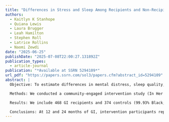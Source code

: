 ```yaml
---
title: "Differences in Stress and Sleep Among Recipients and Non-Recipients of 12 and 24 Months of Guaranteed Income, a Community-Based Study Among Black Women in Georgia"
authors:
  - Kaitlyn K Stanhope
  - Quiana Lewis
  - Laura Brugger
  - Leah Hamilton
  - Stephen Roll
  - Latrice Rollins
  - Naomi Zewdi
date: "2025-06-25"
publishDate: "2025-07-08T22:00:27.131892Z"
publication_types:
  - article-journal
publication: "*Available at SSRN 5294109*"
url_pdf: "https://papers.ssrn.com/sol3/papers.cfm?abstract_id=5294109"
abstract: |
  Objective: To estimate differences in mental distress, sleep quality, and sleep duration following twelve and twenty-four months of receipt of guaranteed income (GI) between program participants and a comparison group.

  Methods: We conducted a community-engaged intervention study (In Her Hands) between 2022-2024 in Georgia, United States. Participants included self-identified Black women with income ≤ 200% of the federal poverty level who participated in follow-up surveys (12-month participation rates: intervention: 40.8%; control: 11.9%). GI recipients were selected via lottery; comparison participants were those not selected at baseline who completed follow-up surveys. We measured mental distress using the Kessler-10 and sleep quality and duration via the Pittsburgh Sleep Quality Index at 12- and 24-months following enrollment. We fit linear regression models using generalized estimating equations, accounting for site, age, and wave to estimate differences and 95% confidence intervals.

  Results: We include 468 GI recipients and 374 controls (99.93% Black; mean age 37.0 years, median annual income: $11,400). Following 12 and 24 months of GI receipt, GI recipients reported improved sleep quality (24 month difference in PSQI score, -1.33 (-1.83, -0.82)) and reduced mental distress (24 month K10 difference: -3.99 (-5.45, -2.52)) but not significant differences in sleep duration (24 month difference: 0.22 (-0.15, 0.60).

  Conclusions: At 12 and 24 months of GI, intervention participants reported higher sleep quality and lower mental distress compared to a comparison group.
---
```

